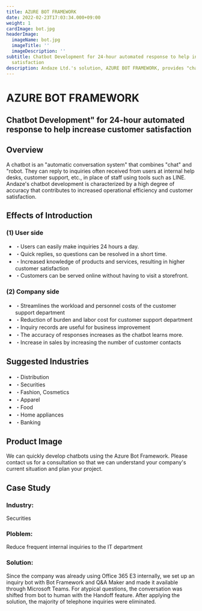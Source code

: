 ```yaml
---
title: AZURE BOT FRAMEWORK
date: 2022-02-23T17:03:34.000+09:00
weight: 1
cardImage: bot.jpg
headerImage:
  imageName: bot.jpg
  imageTitle: ''
  imageDescription: ''
subtitle: Chatbot Development for 24-hour automated response to help increase customer
  satisfaction
description: Andaze Ltd.'s solution, AZURE BOT FRAMEWORK, provides "chatbot development" with 24-hour automatic response to help increase customer satisfaction. We utilize Azure Bot Framework to promptly proceed with chatbot development. Please contact us so that we can understand your company's current situation and formulate a plan.
---
```

# AZURE BOT FRAMEWORK

## Chatbot Development" for 24-hour automated response to help increase customer satisfaction



## Overview

A chatbot is an "automatic conversation system" that combines "chat" and "robot. They can reply to inquiries often received from users at internal help desks, customer support, etc., in place of staff using tools such as LINE. Andaze's chatbot development is characterized by a high degree of accuracy that contributes to increased operational efficiency and customer satisfaction.



## Effects of Introduction

### (1) User side

* ・Users can easily make inquiries 24 hours a day.
* ・Quick replies, so questions can be resolved in a short time.
* ・Increased knowledge of products and services, resulting in higher customer satisfaction
* ・Customers can be served online without having to visit a storefront.

### (2) Company side

* ・Streamlines the workload and personnel costs of the customer support department
* ・Reduction of burden and labor cost for customer support department
* ・Inquiry records are useful for business improvement
* ・The accuracy of responses increases as the chatbot learns more.
* ・Increase in sales by increasing the number of customer contacts



## Suggested Industries

* ・Distribution
* ・Securities
* ・Fashion, Cosmetics
* ・Apparel
* ・Food
* ・Home appliances
* ・Banking



## Product Image

We can quickly develop chatbots using the Azure Bot Framework. Please contact us for a consultation so that we can understand your company's current situation and plan your project.



## Case Study

### **Industry**:

Securities

### **Ploblem**:

Reduce frequent internal inquiries to the IT department

### **Solution**:

Since the company was already using Office 365 E3 internally, we set up an inquiry bot with Bot Framework and Q&A Maker and made it available through Microsoft Teams. For atypical questions, the conversation was shifted from bot to human with the Handoff feature. After applying the solution, the majority of telephone inquiries were eliminated.